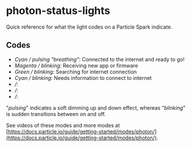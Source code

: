 # photon-status-lights
Quick reference for what the light codes on a Particle Spark indicate.

## Codes
* *Cyan / pulsing "breathing"*: Connected to the internet and ready to go!
* *Magenta / blinking*: Receiving new app or firmware
* *Green / blinking*: Searching for internet connection
* *Cyan / blinking*: Needs information to connect to internet
* */*:
* */*:
* */*:

"*pulsing*" indicates a soft dimming up and down effect, whereas "*blinking*" is sudden transitions between on and off.

See videos of these modes and more modes at [https://docs.particle.io/guide/getting-started/modes/photon/](https://docs.particle.io/guide/getting-started/modes/photon/).
